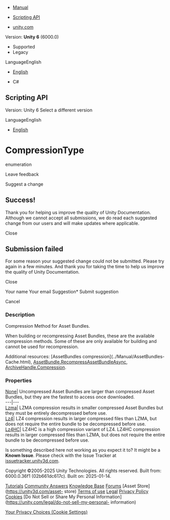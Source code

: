 [ ]()

  * [Manual](../Manual/index.html)
  * [Scripting API](../ScriptReference/index.html)

  * [unity.com](https://unity.com/)

Version: **Unity 6** (6000.0)

  * Supported
  * Legacy

LanguageEnglish

  * [English]()

  * C#

[ ](https://docs.unity3d.com)

## Scripting API

Version: Unity 6 Select a different version

LanguageEnglish

  * [English]()

# CompressionType

enumeration

Leave feedback

Suggest a change

## Success!

Thank you for helping us improve the quality of Unity Documentation. Although
we cannot accept all submissions, we do read each suggested change from our
users and will make updates where applicable.

Close

## Submission failed

For some reason your suggested change could not be submitted. Please <a>try
again</a> in a few minutes. And thank you for taking the time to help us
improve the quality of Unity Documentation.

Close

Your name Your email Suggestion* Submit suggestion

Cancel

[ ]()

### Description

Compression Method for Asset Bundles.

When building or recompressing Asset Bundles, these are the available
compression methods. Some of these are only available for building and cannot
be used for recompression.  
  
Additional resources: [AssetBundles compression](../Manual/AssetBundles-
Cache.html),
[AssetBundle.RecompressAssetBundleAsync](AssetBundle.RecompressAssetBundleAsync.html),
[ArchiveHandle.Compression](Unity.IO.Archive.ArchiveHandle.Compression.html).

### Properties

[None](CompressionType.None.html)| Uncompressed Asset Bundles are larger than
compressed Asset Bundles, but they are the fastest to access once downloaded.  
---|---  
[Lzma](CompressionType.Lzma.html)| LZMA compression results in smaller
compressed Asset Bundles but they must be entirely decompressed before use.  
[Lz4](CompressionType.Lz4.html)| LZ4 compression results in larger compressed
files than LZMA, but does not require the entire bundle to be decompressed
before use.  
[Lz4HC](CompressionType.Lz4HC.html)| LZ4HC is a high compression variant of
LZ4. LZ4HC compression results in larger compressed files than LZMA, but does
not require the entire bundle to be decompressed before use.  
  
Is something described here not working as you expect it to? It might be a
**Known Issue**. Please check with the Issue Tracker at
[issuetracker.unity3d.com](https://issuetracker.unity3d.com).

Copyright ©2005-2025 Unity Technologies. All rights reserved. Built from:
6000.0.36f1 (02b661dc617c). Built on: 2025-01-14.

[Tutorials](https://unity3d.com/learn) [Community
Answers](https://answers.unity3d.com) [Knowledge
Base](https://support.unity3d.com/hc/en-us)
[Forums](https://forum.unity3d.com) [Asset Store](https://unity3d.com/asset-
store) [Terms of use](https://docs.unity3d.com/Manual/TermsOfUse.html)
[Legal](https://unity.com/legal) [Privacy
Policy](https://unity.com/legal/privacy-policy)
[Cookies](https://unity.com/legal/cookie-policy) [Do Not Sell or Share My
Personal Information](https://unity.com/legal/do-not-sell-my-personal-
information)

[Your Privacy Choices (Cookie Settings)](javascript:void\(0\);)

